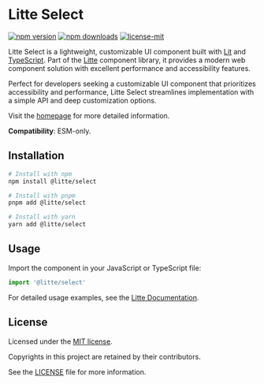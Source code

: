 # Litte Select

[![npm version](https://img.shields.io/npm/v/@litte/select)](https://www.npmjs.com/package/@litte/select)
[![npm downloads](https://img.shields.io/npm/dm/@litte/select)](https://www.npmjs.com/package/@litte/select)
[![license-mit](https://img.shields.io/badge/License-MIT-greens.svg)][license-mit]

Litte Select is a lightweight, customizable UI component built with [Lit][lit]
and [TypeScript][typescript]. Part of the [Litte][litte-homepage] component library,
it provides a modern web component solution with excellent performance and
accessibility features.

Perfect for developers seeking a customizable UI component that prioritizes accessibility and performance,
Litte Select streamlines implementation with a simple API and deep customization options.

Visit the [homepage][litte-homepage] for more detailed information.

**Compatibility**: ESM-only.

## Installation

```sh
# Install with npm
npm install @litte/select

# Install with pnpm
pnpm add @litte/select

# Install with yarn
yarn add @litte/select
```

## Usage

Import the component in your JavaScript or TypeScript file:

```ts
import '@litte/select'
```

For detailed usage examples, see the [Litte Documentation](https://litte.dev/docs).

## License

Licensed under the [MIT license][license-mit].

Copyrights in this project are retained by their contributors.

See the [LICENSE][license-mit] file for more information.

[litte-homepage]: https://litte.dev
[license-mit]: https://github.com/riipandi/litte/blob/main/LICENSE
[typescript]: https://www.typescriptlang.org
[lit]: https://lit.dev
